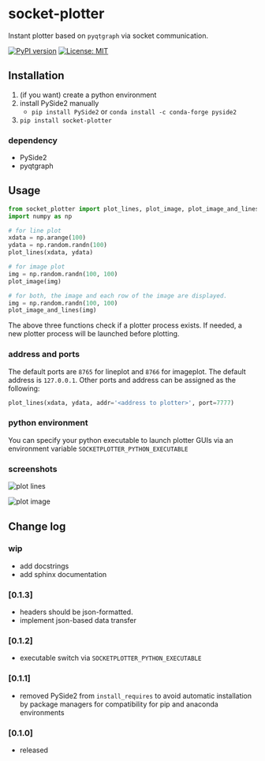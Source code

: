 # socket-plotter

Instant plotter based on `pyqtgraph` via socket communication.

[![PyPI version](https://badge.fury.io/py/socket-plotter.svg)](https://badge.fury.io/py/socket-plotter) [![License: MIT](https://img.shields.io/badge/License-MIT-yellow.svg)](https://opensource.org/licenses/MIT)


## Installation

1. (if you want) create a python environment
2. install PySide2 manually
    - `pip install PySide2` or `conda install -c conda-forge pyside2`
3. `pip install socket-plotter`

### dependency

- PySide2
- pyqtgraph


## Usage

```python
from socket_plotter import plot_lines, plot_image, plot_image_and_lines
import numpy as np

# for line plot
xdata = np.arange(100)
ydata = np.random.randn(100)
plot_lines(xdata, ydata)

# for image plot
img = np.random.randn(100, 100)
plot_image(img)

# for both, the image and each row of the image are displayed.
img = np.random.randn(100, 100)
plot_image_and_lines(img)
```

The above three functions check if a plotter process exists.
If needed, a new plotter process will be launched before plotting.


### address and ports

The default ports are `8765` for lineplot and `8766` for imageplot.
The default address is `127.0.0.1`.
Other ports and address can be assigned as the following:
```python
plot_lines(xdata, ydata, addr='<address to plotter>', port=7777)
```

### python environment

You can specify your python executable to launch plotter GUIs via an environment variable `SOCKETPLOTTER_PYTHON_EXECUTABLE`


### screenshots

![plot lines](https://user-images.githubusercontent.com/43668684/184507049-468e1bf5-4f3f-4cf9-87b1-f87875cbb507.png)

![plot image](https://user-images.githubusercontent.com/43668684/184507102-fb593784-0413-4a1c-90e3-c00887a1ff1f.png)


## Change log
### wip
- add docstrings
- add sphinx documentation

### [0.1.3]
- headers should be json-formatted.
- implement json-based data transfer

### [0.1.2]
- executable switch via `SOCKETPLOTTER_PYTHON_EXECUTABLE`

### [0.1.1]
- removed PySide2 from `install_requires` to avoid automatic installation by package managers for compatibility for pip and anaconda environments

### [0.1.0]
- released

